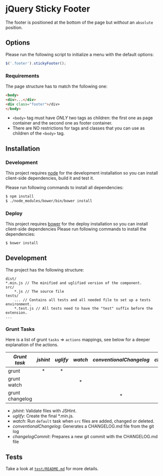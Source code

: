 # jQuery Sticky Footer
The footer is positioned at the bottom of the page but *without* an `absolute` position.

## Options
Please run the following script to initialize a menu with the default options:
```js
$('.footer').stickyFooter();
```

### Requirements
The page structure has to match the following one:
```html
<body>
<div>...</div>
<div class="footer">/div>
</body>
```

- `<body>` tag must have *ONLY* two tags as children: the first one as page container and the second one as footer container.
- There are NO restrictions for tags and classes that you can use as children of the `<body>` tag.


## Installation

### Development
This project requires [node](https://nodejs.org/) for the development installation so you can
install client-side dependencies, build it and test it.

Please run following commands to install all dependencies:
```sh
$ npm install
$ ./node_modules/bower/bin/bower install
```

### Deploy
This project requires [bower](http://bower.io/) for the deploy installation so you can install client-side dependencies
Please run following commands to install the dependencies:
```sh
$ bower install
```

## Development
The project has the following structure:
```
dist/
*.min.js // The minified and uglified version of the component.
src/
    *.js // The source file
tests/
    ... // Contains all tests and all needed file to set up a tests environment.
    *.test.js // All tests need to have the "test" suffix before the extension.
...
```

### Grunt Tasks
Here is a list of grunt `tasks` => `actions` mappings, see below for a deeper explanation of the actions.

|   *Grunt task*  | *jshint* | *uglify* | *watch* |  *conventionalChangelog* | *changelogCommit* |
|-----------------|:--------:|:--------:|:-------:|:------------------------:|:-----------------:|
| grunt           |     *    |     *    |         |                          |                   |
| grunt watch     |          |          |    *    |                          |                   |
| grunt changelog |          |          |         |             *            |          *        |

* *jshint*: Validate files with JSHint.
* *uglify*: Create the final \*.min.js.
* *watch*: Run `default` task when `src` files are added, changed or deleted.
* *conventionalChangelog*: Generates a CHANGELOG.md file from the git log
* *changelogCommit*: Prepares a new git commit with the CHANGELOG.md file

## Tests
Take a look at [`test/README.md`](test/README.md) for more details.
